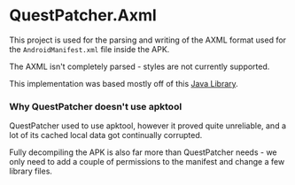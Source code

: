 # QuestPatcher.Axml

This project is used for the parsing and writing of the AXML format used for the `AndroidManifest.xml` file inside the APK.

The AXML isn't completely parsed - styles are not currently supported.

This implementation was based mostly off of this [Java Library](https://github.com/Sable/axml).

### Why QuestPatcher doesn't use apktool
QuestPatcher used to use apktool, however it proved quite unreliable, and a lot of its cached local data got continually corrupted.

Fully decompiling the APK is also far more than QuestPatcher needs - we only need to add a couple of permissions to the manifest and change a few library files.
